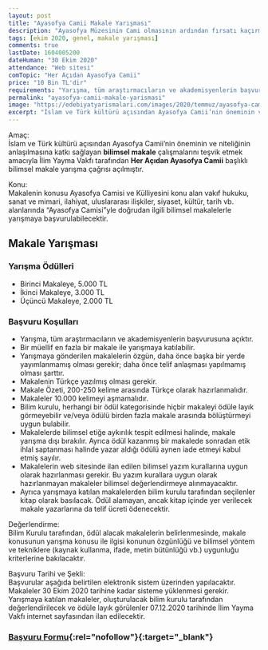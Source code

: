```yaml
---
layout: post
title: "Ayasofya Camii Makale Yarışması"
description: "Ayasofya Müzesinin Cami olmasının ardından fırsatı kaçırmadan İYV bu konu hakkında bir makale yarışması düzenlemiştir"
tags: [ekim 2020, genel, makale yarışması]
comments: true
lastDate: 1604005200  
dateHuman: "30 Ekim 2020"
attendance: "Web sitesi"
comTopic: "Her Açıdan Ayasofya Camii"
price: "10 Bin TL'dir"
requirements: "Yarışma, tüm araştırmacıların ve akademisyenlerin başvurusuna açıktır"
permalink: "ayasofya-camii-makale-yarismasi"
image: "https://edebiyatyarismalari.com/images/2020/temmuz/ayasofya-camii-makale-yarismasi.jpg"
excerpt: "İslam ve Türk kültürü açısından Ayasofya Camii’nin öneminin ve niteliğinin anlaşılmasına katkı sağlayan bilimsel makale çalışmalarını teşvik etmek amacıyla İlim Yayma Vakfı tarafından Her Açıdan Ayasofya Camii başlıklı bilimsel makale yarışma çağrısı açılmıştır."
---
```


Amaç:  
İslam ve Türk kültürü açısından Ayasofya Camii’nin öneminin ve niteliğinin anlaşılmasına katkı sağlayan **bilimsel makale** çalışmalarını teşvik etmek amacıyla İlim Yayma Vakfı tarafından **Her Açıdan Ayasofya Camii** başlıklı bilimsel makale yarışma çağrısı açılmıştır.

Konu:  
Makalenin konusu Ayasofya Camisi ve Külliyesini konu alan vakıf hukuku, sanat ve mimari, ilahiyat, uluslararası ilişkiler, siyaset, kültür, tarih vb. alanlarında “Ayasofya Camisi”yle doğrudan ilgili bilimsel makalelerle yarışmaya başvurulabilecektir.

## Makale Yarışması

### Yarışma Ödülleri
- Birinci Makaleye, 5.000 TL
- İkinci Makaleye, 3.000 TL
- Üçüncü Makaleye, 2.000 TL

### Başvuru Koşulları
- Yarışma, tüm araştırmacıların ve akademisyenlerin başvurusuna açıktır.
- Bir müellif en fazla bir makale ile yarışmaya katılabilir.
- Yarışmaya gönderilen makalelerin özgün, daha önce başka bir yerde yayımlanmamış olması gerekir; daha önce telif anlaşması yapılmamış olması şarttır.
- Makalenin Türkçe yazılmış olması gerekir.
- Makale Özeti, 200-250 kelime arasında Türkçe olarak hazırlanmalıdır.
- Makaleler 10.000 kelimeyi aşmamalıdır.
- Bilim kurulu, herhangi bir ödül kategorisinde hiçbir makaleyi ödüle layık görmeyebilir ve/veya ödülü birden fazla makale arasında bölüştürmeyi uygun bulabilir.
- Makalelerde bilimsel etiğe aykırılık tespit edilmesi halinde, makale yarışma dışı bırakılır. Ayrıca ödül kazanmış bir makalede sonradan etik ihlal saptanması halinde yazar aldığı ödülü aynen iade etmeyi kabul etmiş sayılır.
- Makalelerin web sitesinde ilan edilen bilimsel yazım kurallarına uygun olarak hazırlanması gerekir. Bu yazım kurallara uygun olarak hazırlanmayan makaleler bilimsel değerlendirmeye alınmayacaktır.
- Ayrıca yarışmaya katılan makalelerden bilim kurulu tarafından seçilenler kitap olarak basılacak. Ödül alamayan, ancak kitap içinde yer verilecek makale yazarlarına da telif ücreti ödenecektir.

Değerlendirme:  
Bilim Kurulu tarafından, ödül alacak makalelerin belirlenmesinde, makale konusunun yarışma konusu ile ilgisi konunun özgünlüğü ve bilimsel yöntem ve tekniklere (kaynak kullanma, ifade, metin bütünlüğü vb.) uygunluğu kriterlerine bakılacaktır.

Başvuru Tarihi ve Şekli:  
Başvurular aşağıda belirtilen elektronik sistem üzerinden yapılacaktır. Makaleler 30 Ekim 2020 tarihine kadar sisteme yüklenmesi gerekir. Yarışmaya katılan makaleler, oluşturulacak bilim kurulu tarafından değerlendirilecek ve ödüle layık görülenler 07.12.2020 tarihinde İlim Yayma Vakfı internet sayfasından ilan edilecektir.

### [Başvuru Formu](http://ayasofya.iyv.org.tr/?q=basvur&ref=edebiyatyarismalari.com){:rel="nofollow"}{:target="_blank"}